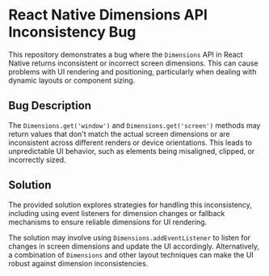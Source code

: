 # React Native Dimensions API Inconsistency Bug

This repository demonstrates a bug where the `Dimensions` API in React Native returns inconsistent or incorrect screen dimensions. This can cause problems with UI rendering and positioning, particularly when dealing with dynamic layouts or component sizing.

## Bug Description

The `Dimensions.get('window')` and `Dimensions.get('screen')` methods may return values that don't match the actual screen dimensions or are inconsistent across different renders or device orientations. This leads to unpredictable UI behavior, such as elements being misaligned, clipped, or incorrectly sized.

## Solution

The provided solution explores strategies for handling this inconsistency, including using event listeners for dimension changes or fallback mechanisms to ensure reliable dimensions for UI rendering. 

The solution may involve using `Dimensions.addEventListener` to listen for changes in screen dimensions and update the UI accordingly.  Alternatively, a combination of `Dimensions` and other layout techniques can make the UI robust against dimension inconsistencies. 